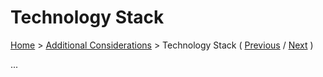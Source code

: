 # Technology Stack

[Home](../README.md) > [Additional Considerations](../README.md#additional-considerations) > Technology Stack ( [Previous](./1-deployment-and-operation.md) / [Next](./3-engineering-practices.md) )

...
